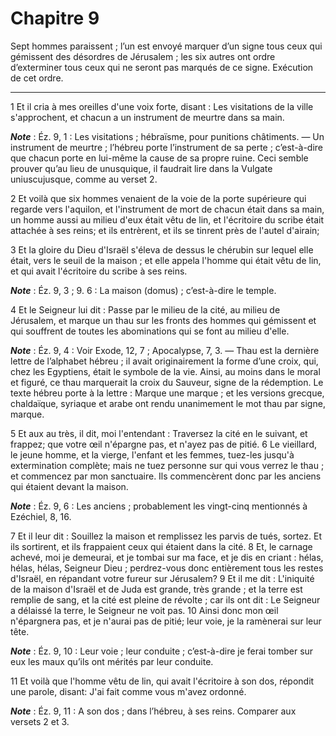 # Chapitre 9

Sept hommes paraissent ; l’un est envoyé marquer d’un signe tous ceux qui gémissent des désordres de Jérusalem ; les six autres ont ordre d’exterminer tous ceux qui ne seront pas marqués de ce signe.
Exécution de cet ordre.

***

1 Et il cria à mes oreilles d'une voix forte, disant : Les visitations de la ville s'approchent, et chacun a un instrument de meurtre dans sa main.

***Note*** :  Éz. 9, 1 : Les visitations ; hébraïsme, pour punitions châtiments. ― Un instrument de meurtre ; l’hébreu porte l’instrument de sa perte ; c’est-à-dire que chacun porte en lui-même la cause de sa propre ruine. Ceci semble prouver qu’au lieu de unusquique, il faudrait lire dans la Vulgate uniuscujusque, comme au verset 2.

2 Et voilà que six hommes venaient de la voie de la porte supérieure qui regarde vers l'aquilon, et l'instrument de mort de chacun était dans sa main, un homme aussi au milieu d'eux était vêtu de lin, et l'écritoire du scribe était attachée à ses reins; et ils entrèrent, et ils se tinrent près de l'autel d'airain;


3 Et la gloire du Dieu d'Israël s'éleva de dessus le chérubin sur lequel elle était, vers le seuil de la maison ; et elle appela l'homme qui était vêtu de lin, et qui avait l'écritoire du scribe à ses reins.

***Note*** :  Éz. 9, 3 ; 9. 6 : La maison (domus) ; c’est-à-dire le temple.


4 Et le Seigneur lui dit : Passe par le milieu de la cité, au milieu de Jérusalem, et marque un thau sur les fronts des hommes qui gémissent et qui souffrent de toutes les abominations qui se font au milieu d'elle.

***Note*** :  Éz. 9, 4 : Voir Exode, 12, 7 ; Apocalypse, 7, 3. ― Thau est la dernière lettre de l’alphabet hébreu ; il avait originairement la forme d’une croix, qui, chez les Egyptiens, était le symbole de la vie. Ainsi, au moins dans le moral et figuré, ce thau marquerait la croix du Sauveur, signe de la rédemption. Le texte hébreu porte à la lettre : Marque une marque ; et les versions grecque, chaldaïque, syriaque et arabe ont rendu unanimement le mot thau par signe, marque.


5 Et aux au très, il dit, moi l'entendant : Traversez la cité en le suivant, et frappez; que votre œil n'épargne pas, et n'ayez pas de pitié. 6 Le vieillard, le jeune homme, et la vierge, l'enfant et les femmes, tuez-les jusqu'à extermination complète; mais ne tuez personne sur qui vous verrez le thau ; et commencez par mon sanctuaire. Ils commencèrent donc par les anciens qui étaient devant la maison.

***Note*** :  Éz. 9, 6 : Les anciens ; probablement les vingt-cinq mentionnés à Ezéchiel, 8, 16.

7 Et il leur dit : Souillez la maison et remplissez les parvis de tués, sortez. Et ils sortirent, et ils frappaient ceux qui étaient dans la cité. 8 Et, le carnage achevé, moi je demeurai, et je tombai sur ma face, et je dis en criant : hélas, hélas, hélas, Seigneur Dieu ; perdrez-vous donc entièrement tous les restes d'Israël, en répandant votre fureur sur Jérusalem? 9 Et il me dit : L'iniquité de la maison d'Israël et de Juda est grande, très grande ; et la terre est remplie de sang, et la cité est pleine de révolte ; car ils ont dit : Le Seigneur a délaissé la terre, le Seigneur ne voit pas. 10 Ainsi donc mon œil n'épargnera pas, et je n'aurai pas de pitié; leur voie, je la ramènerai sur leur tête.

***Note*** :  Éz. 9, 10 : Leur voie ; leur conduite ; c’est-à-dire je ferai tomber sur eux les maux qu’ils ont mérités par leur conduite.


11 Et voilà que l'homme vêtu de lin, qui avait l'écritoire à son dos, répondit une parole, disant: J'ai fait comme vous m'avez ordonné.

***Note*** :  Éz. 9, 11 : A son dos ; dans l’hébreu, à ses reins. Comparer aux versets 2 et 3.

